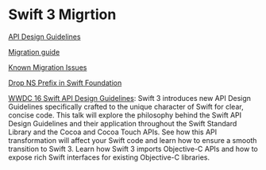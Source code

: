 # Swift 3 Migrtion

[API Design Guidelines](https://swift.org/documentation/api-design-guidelines/)

[Migration guide](https://swift.org/migration-guide/)

[Known Migration Issues](https://swift.org/migration-guide/#known-migration-issues)

[Drop NS Prefix in Swift Foundation](https://github.com/apple/swift-evolution/blob/master/proposals/0086-drop-foundation-ns.md)

[WWDC 16 Swift API Design Guidelines](https://developer.apple.com/videos/play/wwdc2016/403/): Swift 3 introduces new API Design Guidelines specifically crafted to the unique character of Swift for clear, concise code. This talk will explore the philosophy behind the Swift API Design Guidelines and their application throughout the Swift Standard Library and the Cocoa and Cocoa Touch APIs. See how this API transformation will affect your Swift code and learn how to ensure a smooth transition to Swift 3. Learn how Swift 3 imports Objective-C APIs and how to expose rich Swift interfaces for existing Objective-C libraries.
